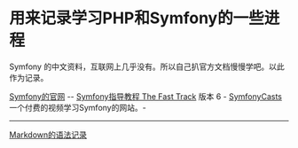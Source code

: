 # 用来记录学习PHP和Symfony的一些进程
Symfony 的中文资料，互联网上几乎没有。所以自己扒官方文档慢慢学吧。以此作为记录。

[Symfony的官网](https://symfony.com/) --
[Symfony指导教程 The Fast Track](https://symfony.com/book) 版本 6 -
[SymfonyCasts](https://symfonycasts.com/) 一个付费的视频学习Symfony的网站。-

---
[Markdown的语法记录](https://github.com/sznzn/study-php-symfony/blob/main/Readme-Markdown.md)